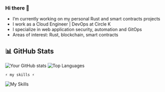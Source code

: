 ### Hi there 👋

- I’m currently working on my personal Rust and smart contracts projects
- I work as a Cloud Engineer | DevOps at Circle K
- I specialize in web application security, automation and GitOps
- Areas of interest: Rust, blockchain, smart contracts

## 📊 GitHub Stats
![Your GitHub stats](https://github-readme-stats.vercel.app/api?username=teodorstupnicki&show_icons=true&theme=radical)
![Top Languages](https://github-readme-stats.vercel.app/api/top-langs/?username=teodorstupnicki&layout=compact&theme=radical)

`⚡ my skills ⚡`

![My Skills](https://skillicons.dev/icons?i=linux,js,ts,solidity,rust,dotnet,angular,kubernetes,docker,azure,terraform&theme=light)
<!--
**teodorstupnicki/teodorstupnicki** is a ✨ _special_ ✨ repository because its `README.md` (this file) appears on your GitHub profile.

Here are some ideas to get you started:

- 🔭 I’m currently working on ...
- 🌱 I’m currently learning ...
- 👯 I’m looking to collaborate on ...
- 🤔 I’m looking for help with ...
- 💬 Ask me about ...
- 📫 How to reach me: ...
- 😄 Pronouns: ...
- ⚡ Fun fact: ...
-->
